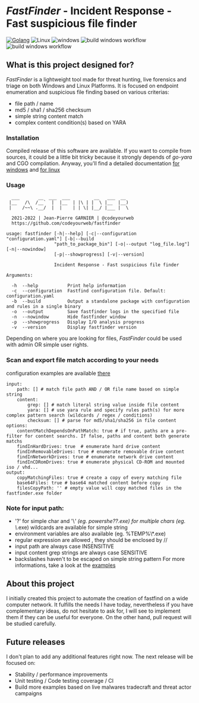 # _FastFinder_ - Incident Response - Fast suspicious file finder
[![Golang](https://img.shields.io/badge/Go-1.17-blue.svg)](https://golang.org) ![Linux](https://img.shields.io/badge/Supports-Linux-green.svg) ![windows](https://img.shields.io/badge/Supports-windows-green.svg)
![build windows workflow](https://github.com/codeyourweb/fastfinder/actions/workflows/go_build_windows.yml/badge.svg) ![build windows workflow](https://github.com/codeyourweb/fastfinder/actions/workflows/go_build_linux.yml/badge.svg)

## What is this project designed for?
_FastFinder_ is a lightweight tool made for threat hunting, live forensics and triage on both Windows and Linux Platforms. It is 
focused on endpoint enumeration and suspicious file finding based on various criterias:
* file path / name
* md5 / sha1 / sha256 checksum
* simple string content match
* complex content condition(s) based on YARA

### Installation 
Compiled release of this software are available. If you want to compile 
from sources, it could be a little bit tricky because it strongly depends of 
_go-yara_ and CGO compilation. Anyway, you'll find a detailed documentation [for windows](README.windows-compilation.md) and [for linux](README.linux-compilation.md)

### Usage 
```
  ___       __  ___  ___         __   ___  __
 |__   /\  /__`  |  |__  | |\ | |  \ |__  |__)
 |    /~~\ .__/  |  |    | | \| |__/ |___ |  \

  2021-2022 | Jean-Pierre GARNIER | @codeyourweb
  https://github.com/codeyourweb/fastfinder  

usage: fastfinder [-h|--help] [-c|--configuration "configuration.yaml"] [-b|--build
                  "path_to_package_bin"] [-o|--output "log_file.log"] [-n|--nowindow]
                  [-p|--showprogress] [-v|--version]

                  Incident Response - Fast suspicious file finder

Arguments:

  -h  --help           Print help information
  -c  --configuration  Fastfind configuration file. Default: configuration.yaml
  -b  --build          Output a standalone package with configuration and rules in a single binary
  -o  --output         Save fastfinder logs in the specified file
  -n  --nowindow       Hide fastfinder window
  -p  --showprogress   Display I/O analysis progress
  -v  --version        Display fastfinder version
``` 

Depending on where you are looking for files, _FastFinder_ could be used with admin OR simple user rights. 

### Scan and export file match according to your needs
configuration examples are available [there](./examples)
``` 
input:
    path: [] # match file path AND / OR file name based on simple string 
    content:
        grep: [] # match literal string value inside file content
        yara: [] # use yara rule and specify rules path(s) for more complex pattern search (wildcards / regex / conditions) 
        checksum: [] # parse for md5/sha1/sha256 in file content 
options:
    contentMatchDependsOnPathMatch: true # if true, paths are a pre-filter for content searchs. If false, paths and content both generate matchs
    findInHardDrives: true	# enumerate hard drive content
    findInRemovableDrives: true # enumerate removable drive content 
    findInNetworkDrives: true # enumerate network drive content
    findInCDRomDrives: true # enumerate physical CD-ROM and mounted iso / vhd...
output:
    copyMatchingFiles: true # create a copy of every matching file
    base64Files: true # base64 matched content before copy
    filesCopyPath: '' # empty value will copy matched files in the fastfinder.exe folder
``` 
### Note for input path:
* '?' for simple char  and '\\*' (eg. powershe??.exe)  for multiple chars (eg. \\*.exe) wildcards are available for simple string
* environment variables are also available (eg. %TEMP%\\\*.exe)
* regular expression are allowed , they should be enclosed by /<regex>/
* input path are always case INSENSITIVE
* input content grep strings are always case SENSITIVE
* backslashes haven't to be escaped on simple string pattern
For more informations, take a look at the [examples](./examples)

## About this project
I initially created this project to automate the creation of fastfind on a wide computer network. 
It fulfills the needs I have today, nevertheless if you have complementary ideas, do not hesitate 
to ask for, I will see to implement them if they can be useful for everyone.
On the other hand, pull request will be studied carefully.

## Future releases
I don't plan to add any additional features right now. The next release will be focused on:
* Stability / performance improvements
* Unit testing / Code testing coverage / CI
* Build more examples based on live malwares tradecraft and threat actor campaigns

